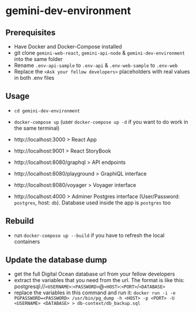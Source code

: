 # gemini-dev-environment

## Prerequisites

- Have Docker and Docker-Compose installed
- git clone `gemini-web-react`, `gemini-api-node` & `gemini-dev-environment` into the same folder
- Rename `.env-api-sample` to `.env-api` & `.env-web-sample` to `.env-web`
- Replace the `<Ask your fellow developers>` placeholders with real values in both .env files

## Usage

- `cd gemini-dev-environment`
- `docker-compose up` (user `docker-compose up -d` if you want to do work in the same terminal)

- http://localhost:3000 > React App
- http://localhost:9001 > React StoryBook

- http://localhost:8080/graphql > API endpoints
- http://localhost:8080/playground > GraphiQL interface
- http://localhost:8080/voyager > Voyager interface
- http://localhost:4000 > Adminer Postgres interface (User/Password: `postgres`, host: `db`). Database used inside the app is `postgres` too

## Rebuild

- run `docker-compose up --build` if you have to refresh the local containers

## Update the database dump

- get the full Digital Ocean database url from your fellow developers
- extract the variables that you need from the url. The format is like this:
  postgresql://`<USERNAME>`:`<PASSWORD>`@`<HOST>`:`<PORT>`/`<DATABASE>`
- replace the variables in this command and run it: `docker run -i -e PGPASSWORD=<PASSWORD> /usr/bin/pg_dump -h <HOST> -p <PORT> -U <USERNAME> <DATABASE> > db-context/db_backup.sql`

